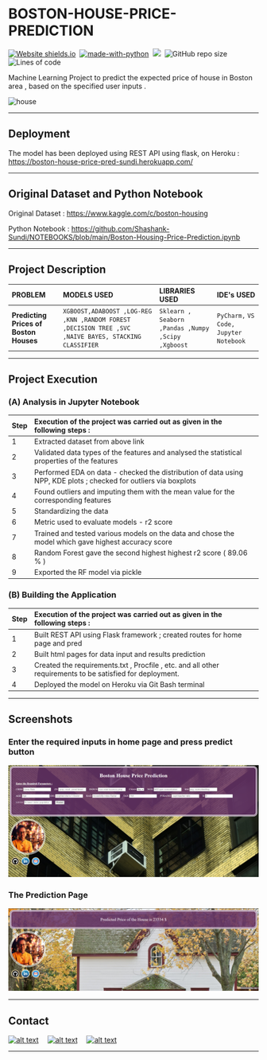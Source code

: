 # BOSTON-HOUSE-PRICE-PREDICTION


[![Website shields.io](https://img.shields.io/website-up-down-green-red/http/shields.io.svg)](https://boston-house-price-pred-sundi.herokuapp.com/)&nbsp;
[![made-with-python](https://img.shields.io/badge/Made%20with-Python-1f425f.svg)](https://www.python.org/)&nbsp;
<img src="https://img.shields.io/badge/Made%20with-Markdown-1f425f.svg">&nbsp;
![GitHub repo size](https://img.shields.io/github/repo-size/Shashank-Sundi/BOSTON-HOUSE-PRICE-PREDICTION)&nbsp;
![Lines of code](https://img.shields.io/tokei/lines/github/Shashank-Sundi/BOSTON-HOUSE-PRICE-PREDICTION?style=flat)

Machine Learning Project to predict the expected price of  house in Boston area , based on the specified user inputs .

<img src="static\images\todd-kent-178j8tJrNlc-unsplash.jpg" alt="house" />
<hr>


## Deployment

The model has been deployed using REST API using flask, on Heroku : https://boston-house-price-pred-sundi.herokuapp.com/

<hr>

## Original Dataset and Python Notebook

Original Dataset : https://www.kaggle.com/c/boston-housing

Python Notebook : https://github.com/Shashank-Sundi/NOTEBOOKS/blob/main/Boston-Housing-Price-Prediction.ipynb

<hr>

## Project Description

| PROBLEM | MODELS USED  |LIBRARIES USED   |IDE's USED|
| :-------- | :------- | :------------------------- | :-------|
| **Predicting Prices of Boston Houses**| `XGBOOST,ADABOOST ,LOG-REG ,KNN ,RANDOM FOREST ,DECISION TREE ,SVC ,NAIVE BAYES, STACKING CLASSIFIER ` | `Sklearn , Seaborn ,Pandas ,Numpy ,Scipy ,Xgboost `|`PyCharm,` `VS Code,` `Jupyter Notebook`|

<hr>

## Project Execution

### (A) **Analysis in Jupyter Notebook**


| **Step**|**Execution of the project was carried out as given in the following steps :** |
| :--------|:-------- | 
|1|Extracted dataset from above link  |
|2| Validated data types of the features and analysed the statistical properties of the features
|3|Performed EDA on data - checked the distribution of data using NPP, KDE plots ; checked for outliers via boxplots
|4|Found outliers and imputing them with the mean value for the corresponding features
|5| Standardizing the data 
|6| Metric used to evaluate models - r2 score
|7| Trained and tested various models on the data and chose the model which gave highest accuracy score 
|8| Random Forest gave the second highest highest r2 score ( 89.06 % )
|9| Exported the RF model via pickle


### (B) **Building the Application**

| **Step**|**Execution of the project was carried out as given in the following steps :** |
| :--------|:-------- | 
|1| Built REST API using Flask framework ; created routes for home page and pred
|2| Built html pages for data input and results prediction
|3| Created the requirements.txt , Procfile , etc. and all other requirements to be satisfied for deployment.
|4| Deployed the model on Heroku via Git Bash terminal

<hr>

## Screenshots

### **Enter the required inputs in home page and press predict button**

<img src="static\images\boston homepage.PNG" alt="FIFA" />

### **The Prediction Page**

<img src="static\images\boston resultpage.PNG" alt="FIFA"/>

<hr>
  
## Contact

<a href="https://www.linkedin.com/in/shashank-sundi-4b78561b1"> ![alt text](https://img.shields.io/badge/linkedin-%230077B5.svg?style=for-the-badge&logo=linkedin&logoColor=white)</a>&emsp;
<a href="https://www.instagram.com/shashank_sundi13/">![alt text](https://img.shields.io/badge/Shashank_Sundi-%23E4405F.svg?style=for-the-badge&logo=Instagram&logoColor=white)</a>&emsp;
<a href="mailto:sundi.sn@gmail.com">![alt text](https://img.shields.io/badge/Gmail-D14836?style=for-the-badge&logo=gmail&logoColor=white)</a>

<hr>